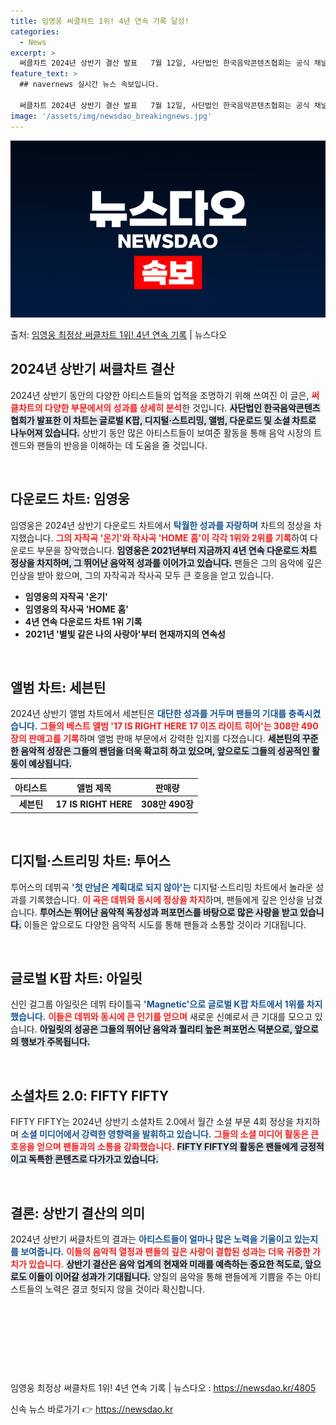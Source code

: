 ```yaml
---
title: 임영웅 써클차트 1위! 4년 연속 기록 달성!
categories:
  - News
excerpt: >
  써클차트 2024년 상반기 결산 발표   7월 12일, 사단법인 한국음악콘텐츠협회는 공식 채널을 통해 '써클…
feature_text: >
  ## navernews 실시간 뉴스 속보입니다.

  써클차트 2024년 상반기 결산 발표   7월 12일, 사단법인 한국음악콘텐츠협회는 공식 채널을 통해 '써클…
image: '/assets/img/newsdao_breakingnews.jpg'
---
```


![뉴스다오 속보](/assets/img/newsdao_breakingnews.jpg)

<p>출처: <a href="https://newsdao.kr/4805" rel="dofollow">임영웅 최정상 써클차트 1위! 4년 연속 기록</a> | 뉴스다오</p>

<h2 data-ke-size="size26">2024년 상반기 써클차트 결산</h2>

<p data-ke-size="size16">2024년 상반기 동안의 다양한 아티스트들의 업적을 조명하기 위해 쓰여진 이 글은, <b><span style="color: #ee2323;">써클차트의 다양한 부문에서의 성과를 상세히 분석</span></b>한 것입니다. <b><span style="background-color: #21538527;">사단법인 한국음악콘텐츠협회가 발표한 이 차트는 글로벌 K팝, 디지털·스트리밍, 앨범, 다운로드 및 소셜 차트로 나누어져 있습니다.</span></b> 상반기 동안 많은 아티스트들이 보여준 활동을 통해 음악 시장의 트렌드와 팬들의 반응을 이해하는 데 도움을 줄 것입니다. </p>

<p data-ke-size="size16">&nbsp;</p> 

<h2 data-ke-size="size26">다운로드 차트: 임영웅</h2>

<p data-ke-size="size16">임영웅은 2024년 상반기 다운로드 차트에서 <b><span style="color: #1a5490;">탁월한 성과를 자랑하며</span></b> 차트의 정상을 차지했습니다. <b><span style="color: #ee2323;">그의 자작곡 '온기'와 작사곡 'HOME 홈'이 각각 1위와 2위를 기록</span></b>하여 다운로드 부문을 장악했습니다. <b><span style="background-color: #21538527;">임영웅은 2021년부터 지금까지 4년 연속 다운로드 차트 정상을 차지하며, 그 뛰어난 음악적 성과를 이어가고 있습니다.</span></b> 팬들은 그의 음악에 깊은 인상을 받아 왔으며, 그의 자작곡과 작사곡 모두 큰 호응을 얻고 있습니다.</p>

<ul>
    <li><b>임영웅의 자작곡 '온기'</b></li>
    <li><b>임영웅의 작사곡 'HOME 홈'</b></li>
    <li><b>4년 연속 다운로드 차트 1위 기록</b></li>
    <li><b>2021년 '별빛 같은 나의 사랑아'부터 현재까지의 연속성</b></li>
</ul>

<p data-ke-size="size16">&nbsp;</p> 

<h2 data-ke-size="size26">앨범 차트: 세븐틴</h2>

<p data-ke-size="size16">2024년 상반기 앨범 차트에서 세븐틴은 <b><span style="color: #1a5490;">대단한 성과를 거두며 팬들의 기대를 충족시켰습니다.</span></b> <b><span style="color: #ee2323;">그들의 베스트 앨범 '17 IS RIGHT HERE 17 이즈 라이트 히어'는 308만 490장의 판매고를 기록</span></b>하며 앨범 판매 부문에서 강력한 입지를 다졌습니다. <b><span style="background-color: #21538527;">세븐틴의 꾸준한 음악적 성장은 그들의 팬덤을 더욱 확고히 하고 있으며, 앞으로도 그들의 성공적인 활동이 예상됩니다.</span></b></p>

<table>
    <thead>
        <tr>
            <th style="text-align: center;"><b>아티스트</b></th>
            <th style="text-align: center;"><b>앨범 제목</b></th>
            <th style="text-align: center;"><b>판매량</b></th>
        </tr>
    </thead>
    <tbody>
        <tr>
            <td style="text-align: center; height: 17px;"><b>세븐틴</b></td>
            <td style="text-align: center; height: 17px;"><b>17 IS RIGHT HERE</b></td>
            <td style="text-align: center; height: 17px;"><b>308만 490장</b></td>
        </tr>
    </tbody>
</table>

<p data-ke-size="size16">&nbsp;</p> 

<h2 data-ke-size="size26">디지털·스트리밍 차트: 투어스</h2>

<p data-ke-size="size16">투어스의 데뷔곡 <b><span style="color: #1a5490;">'첫 만남은 계획대로 되지 않아'는</span></b> 디지털·스트리밍 차트에서 놀라운 성과를 기록했습니다. <b><span style="color: #ee2323;">이 곡은 데뷔와 동시에 정상을 차지</span></b>하며, 팬들에게 깊은 인상을 남겼습니다. <b><span style="background-color: #21538527;">투어스는 뛰어난 음악적 독창성과 퍼포먼스를 바탕으로 많은 사랑을 받고 있습니다.</span></b> 이들은 앞으로도 다양한 음악적 시도를 통해 팬들과 소통할 것이라 기대됩니다.</p>

<p data-ke-size="size16">&nbsp;</p> 

<h2 data-ke-size="size26">글로벌 K팝 차트: 아일릿</h2>

<p data-ke-size="size16">신인 걸그룹 아일릿은 데뷔 타이틀곡 <b><span style="color: #1a5490;">'Magnetic'으로 글로벌 K팝 차트에서 1위를 차지했습니다.</span></b> <b><span style="color: #ee2323;">이들은 데뷔와 동시에 큰 인기를 얻으며</span></b> 새로운 신예로서 큰 기대를 모으고 있습니다. <b><span style="background-color: #21538527;">아일릿의 성공은 그들의 뛰어난 음악과 퀄리티 높은 퍼포먼스 덕분으로, 앞으로의 행보가 주목됩니다.</span></b></p>

<p data-ke-size="size16">&nbsp;</p> 

<h2 data-ke-size="size26">소셜차트 2.0: FIFTY FIFTY</h2>

<p data-ke-size="size16">FIFTY FIFTY는 2024년 상반기 소셜차트 2.0에서 월간 소셜 부문 4회 정상을 차지하며 <b><span style="color: #1a5490;">소셜 미디어에서 강력한 영향력을 발휘하고 있습니다.</span></b> <b><span style="color: #ee2323;">그들의 소셜 미디어 활동은 큰 호응을 얻으며 팬들과의 소통을 강화했습니다.</span></b> <b><span style="background-color: #21538527;">FIFTY FIFTY의 활동은 팬들에게 긍정적이고 독특한 콘텐츠로 다가가고 있습니다.</span></b> </p>

<p data-ke-size="size16">&nbsp;</p> 

<h2 data-ke-size="size26">결론: 상반기 결산의 의미</h2>

<p data-ke-size="size16">2024년 상반기 써클차트의 결과는 <b><span style="color: #1a5490;">아티스트들이 얼마나 많은 노력을 기울이고 있는지를 보여줍니다.</span></b> <b><span style="color: #ee2323;">이들의 음악적 열정과 팬들의 깊은 사랑이 결합된 성과는 더욱 귀중한 가치가 있습니다.</span></b> <b><span style="background-color: #21538527;">상반기 결산은 음악 업계의 현재와 미래를 예측하는 중요한 척도로, 앞으로도 이들이 이어갈 성과가 기대됩니다.</span></b> 양질의 음악을 통해 팬들에게 기쁨을 주는 아티스트들의 노력은 결코 헛되지 않을 것이라 확신합니다.</p>

<p data-ke-size="size16">&nbsp;</p>

<p data-ke-size="size16">&nbsp;</p>

<p data-ke-size="size16">&nbsp;</p>

<p data-ke-size="size16">&nbsp;</p> 

<p>임영웅 최정상 써클차트 1위! 4년 연속 기록 | 뉴스다오  : <a href="https://newsdao.kr/4805">https://newsdao.kr/4805</a></p> 

신속 뉴스 바로가기 👉 <a href="https://newsdao.kr" rel="dofollow">https://newsdao.kr</a>


